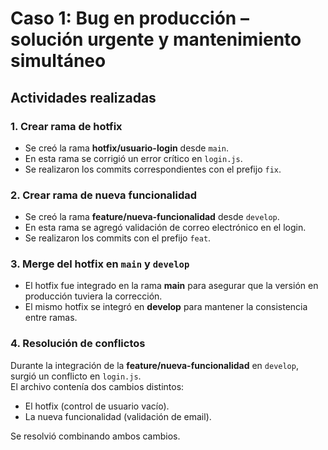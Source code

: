 # Caso 1: Bug en producción – solución urgente y mantenimiento simultáneo

## Actividades realizadas

### 1. Crear rama de hotfix
- Se creó la rama **hotfix/usuario-login** desde `main`.
- En esta rama se corrigió un error crítico en `login.js`.
- Se realizaron los commits correspondientes con el prefijo `fix`.

### 2. Crear rama de nueva funcionalidad
- Se creó la rama **feature/nueva-funcionalidad** desde `develop`.
- En esta rama se agregó validación de correo electrónico en el login.
- Se realizaron los commits con el prefijo `feat`.

### 3. Merge del hotfix en `main` y `develop`
- El hotfix fue integrado en la rama **main** para asegurar que la versión en producción tuviera la corrección.
- El mismo hotfix se integró en **develop** para mantener la consistencia entre ramas.

### 4. Resolución de conflictos
Durante la integración de la **feature/nueva-funcionalidad** en `develop`, surgió un conflicto en `login.js`.  
El archivo contenía dos cambios distintos:  
- El hotfix (control de usuario vacío).  
- La nueva funcionalidad (validación de email).  

Se resolvió combinando ambos cambios.
